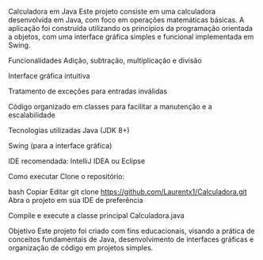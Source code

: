 Calculadora em Java
Este projeto consiste em uma calculadora desenvolvida em Java, com foco em operações matemáticas básicas. A aplicação foi construída utilizando os princípios da programação orientada a objetos, com uma interface gráfica simples e funcional implementada em Swing.

Funcionalidades
Adição, subtração, multiplicação e divisão

Interface gráfica intuitiva

Tratamento de exceções para entradas inválidas

Código organizado em classes para facilitar a manutenção e a escalabilidade

Tecnologias utilizadas
Java (JDK 8+)

Swing (para a interface gráfica)

IDE recomendada: IntelliJ IDEA ou Eclipse

Como executar
Clone o repositório:

bash
Copiar
Editar
git clone https://github.com/Laurentx1/Calculadora.git
Abra o projeto em sua IDE de preferência

Compile e execute a classe principal Calculadora.java

Objetivo
Este projeto foi criado com fins educacionais, visando a prática de conceitos fundamentais de Java, desenvolvimento de interfaces gráficas e organização de código em projetos simples.
